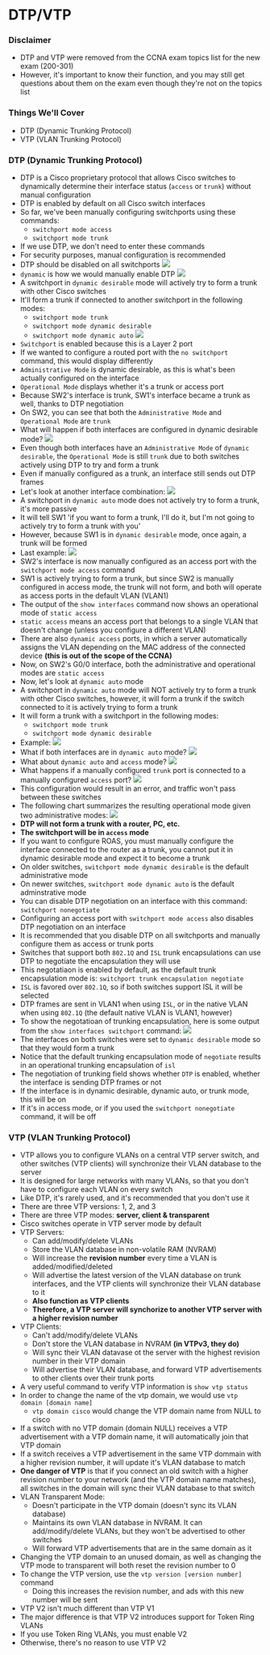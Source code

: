# DTP/VTP
### Disclaimer
- DTP and VTP were removed from the CCNA exam topics list for the new exam (200-301)
- However, it's important to know their function, and you may still get questions about them on the exam even though they're not on the topics list
### Things We'll Cover
- DTP (Dynamic Trunking Protocol)
- VTP (VLAN Trunking Protocol)
### DTP (Dynamic Trunking Protocol)
- DTP is a Cisco proprietary protocol that allows Cisco switches to dynamically determine their interface status (`access` or `trunk`) without manual configuration
- DTP is enabled by default on all Cisco switch interfaces
- So far, we've been manually configuring switchports using these commands:
	- `switchport mode access`
	- `switchport mode trunk`
- If we use DTP, we don't need to enter these commands
- For security purposes, manual configuration is recommended
- DTP should be disabled on all switchports
![](attachments/f8318bea93e534b6e40cc50086db6aec.png)
- `dynamic` is how we would manually enable DTP
![](attachments/44da1035949515f69800c048d0764edb.png)
- A switchport in `dynamic desirable` mode will actively try to form a trunk with other Cisco switches
- It'll form a trunk if connected to another switchport in the following modes:
	- `switchport mode trunk`
	- `switchport mode dynamic desirable`
	- `switchport mode dynamic auto`
![](attachments/1c3e92a7497c03879e0df962e3417c56.png)
- `Switchport` is enabled because this is a Layer 2 port
- If we wanted to configure a routed port with the `no switchport` command, this would display differently
- `Administrative Mode` is dynamic desirable, as this is what's been actually configured on the interface
- `Operational Mode` displays whether it's a trunk or access port
- Because SW2's interface is trunk, SW1's interface became a trunk as well, thanks to DTP negotiation
- On SW2, you can see that both the `Administrative Mode` and `Operational Mode` are `trunk`
- What will happen if both interfaces are configured in dynamic desirable mode?
![](attachments/4417aa3a35c5c643da087323b9fb834a.png)
- Even though both interfaces have an `Administrative Mode` of `dynamic desirable`, the `Operational Mode` is still `trunk` due to both switches actively using DTP to try and form a trunk
- Even if manually configured as a trunk, an interface still sends out DTP frames
- Let's look at another interface combination:
![](attachments/6c5fb42312de88c363e15956ae3393fe.png)
- A switchport in `dynamic auto` mode does not actively try to form a trunk, it's more passive
- It will tell SW1 'if you want to form a trunk, I'll do it, but I'm not going to actively try to form a trunk with you'
- However, because SW1 is in `dynamic desirable` mode, once again, a trunk will be formed
- Last example:
![](attachments/95913afbc147a410a42fc31f67a7f73e.png)
- SW2's interface is now manually configured as an access port with the `switchport mode access` command
- SW1 is actively trying to form a trunk, but since SW2 is manually configured in access mode, the trunk will not form, and both will operate as access ports in the default VLAN (VLAN1)
- The output of the `show interfaces` command now shows an operational mode of `static access`
- `static access` means an access port that belongs to a single VLAN that doesn't change (unless you configure a different VLAN)
- There are also `dynamic access` ports, in which a server automatically assigns the VLAN depending on the MAC address of the connected device **(this is out of the scope of the CCNA)**
- Now, on SW2's G0/0 interface, both the administrative and operational modes are `static access`
- Now, let's look at `dynamic auto` mode
- A switchport in `dynamic auto` mode will NOT actively try to form a trunk with other Cisco switches, however, it will form a trunk if the switch connected to it is actively trying to form a trunk
- It will form a trunk with a switchport in the following modes:
	- `switchport mode trunk`
	- `switchport mode dynamic desirable`
- Example:
![](attachments/e1a0268a673270f6d2d39966ccee120b.png)
- What if both interfaces are in `dynamic auto` mode?
![](attachments/c60e57b4aa9ca972f00c9be98be8a258.png)
- What about `dynamic auto` and `access` mode?
![](attachments/afd5c5f0343106159693901adac3850e.png)
- What happens if a manually configured `trunk` port is connected to a manually configured `access` port?
![](attachments/fe2de107081eb18b803e7ed6448e016f.png)
- This configuration would result in an error, and traffic won't pass between these switches
- The following chart summarizes the resulting operational mode given two administrative modes:
![](attachments/b20d3d145c10402aea2ca30d73f0b8a5.png)
- **DTP will not form a trunk with a router, PC, etc.**
- **The switchport will be in `access` mode**
- If you want to configure ROAS, you must manually configure the interface connected to the router as a trunk, you cannot put it in dynamic desirable mode and expect it to become a trunk 
- On older switches, `switchport mode dynamic desirable` is the default administrative mode
- On newer switches, `switchport mode dynamic auto` is the default adminstrative mode
- You can disable DTP negotiation on an interface with this command: `switchport nonegotiate`
- Configuring an access port with `switchport mode access` also disables DTP negotiation on an interface
- It is recommended that you disable DTP on all switchports and manually configure them as access or trunk ports
- Switches that support both `802.1Q` and `ISL` trunk encapsulations can use DTP to negotiate the encapsulation they will use
- This negotatiaon is enabled by default, as the default trunk encapsulation mode is: `switchport trunk encapsulation negotiate`
- `ISL` is favored over `802.1Q`, so if both switches support ISL it will be selected
- DTP frames are sent in VLAN1 when using `ISL`, or in the native VLAN when using `802.1Q` (the default native VLAN is VLAN1, however)
- To show the negotatioan of trunking encapsulation, here is some output from the `show interfaces switchport` command:
![](attachments/e35ad28d6816442c6a2b8d223f86d115.png)
- The interfaces on both switches were set to `dynamic desirable` mode so that they would form a trunk
- Notice that the default trunking encapsulation mode of `negotiate` results in an operational trunking encapsulation of `isl`
- The negotiation of trunking field shows whether `DTP` is enabled, whether the interface is sending DTP frames or not
- If the interface is in dynamic desirable, dynamic auto, or trunk mode, this will be on
- If it's in access mode, or if you used the `switchport nonegotiate` command, it will be off
### VTP (VLAN Trunking Protocol)
- VTP allows you to configure VLANs on a central VTP server switch, and other switches (VTP clients) will synchronize their VLAN database to the server
- It is designed for large networks with many VLANs, so that you don't have to configure each VLAN on every switch
- Like DTP, it's rarely used, and it's recommended that you don't use it
- There are three VTP versions: 1, 2, and 3
- There are three VTP modes: **server, client & transparent**
- Cisco switches operate in VTP server mode by default
- VTP Servers:
	- Can add/modify/delete VLANs
	- Store the VLAN database in non-volatile RAM (NVRAM)
	- Will increase the **revision number** every time a VLAN is added/modified/deleted
	- Will advertise the latest version of the VLAN database on trunk interfaces, and the VTP clients will synchronize their VLAN database to it
	- **Also function as VTP clients**
	- **Therefore, a VTP server will synchorize to another VTP server with a higher revision number**
- VTP Clients:
	- Can't add/modify/delete VLANs
	- Don't store the VLAN database in NVRAM **(in VTPv3, they do)**
	- Will sync their VLAN datavase ot the server with the highest revision number in their VTP domain
	- Will advertise their VLAN database, and forward VTP advertisements to other clients over their trunk ports
- A very useful command to verify VTP information is `show vtp status`
- In order to change the name of the vtp domain, we would use `vtp domain [domain name]`
	- `vtp domain cisco` would change the VTP domain name from NULL to cisco
- If a switch with no VTP domain (domain NULL) receives a VTP advertisement with a VTP domain name, it will automatically join that VTP domain
- If a switch receives a VTP advertisement in the same VTP dommain with a higher revision number, it will update it's VLAN database to match
- **One danger of VTP** is that if you connect an old switch with a higher revision number to your network (and the VTP domain name matches), all switches in the domain will sync their VLAN database to that switch
- VLAN Transparent Mode:
	- Doesn't participate in the VTP domain (doesn't sync its VLAN database)
	- Maintains its own VLAN database in NVRAM. It can add/modify/delete VLANs, but they won't be advertised to other switches
	- Will forward VTP advertisements that are in the same domain as it
- Changing the VTP domain to an unused domain, as well as changing the VTP mode to transparent will both reset the revision number to 0
- To change the VTP version, use the `vtp version [version number]` command
	- Doing this increases the revision number, and ads with this new number will be sent
- VTP V2 isn't much different than VTP V1
- The major difference is that VTP V2 introduces support for Token Ring VLANs
- If you use Token Ring VLANs, you must enable V2
- Otherwise, there's no reason to use VTP V2